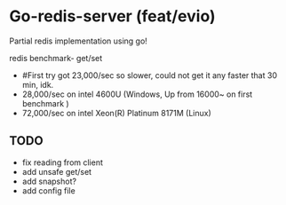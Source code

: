 # Go-redis-server (feat/evio)

Partial redis implementation using go! 

redis benchmark- get/set
- #First try got 23,000/sec so slower, could not get it any faster that 30 min, idk.
- 28,000/sec on intel 4600U (Windows, Up from 16000~ on first benchmark )
- 72,000/sec on intel Xeon(R) Platinum 8171M (Linux)  

## TODO 
  - fix reading from client
  - add unsafe get/set
  - add snapshot? 
  - add config file
